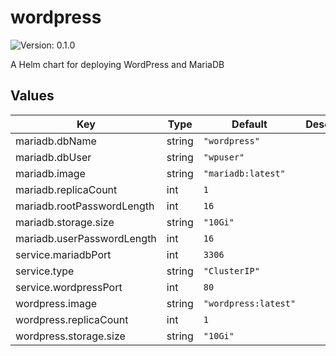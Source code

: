 # wordpress

![Version: 0.1.0](https://img.shields.io/badge/Version-0.1.0-informational?style=flat-square)

A Helm chart for deploying WordPress and MariaDB

## Values

| Key | Type | Default | Description |
|-----|------|---------|-------------|
| mariadb.dbName | string | `"wordpress"` |  |
| mariadb.dbUser | string | `"wpuser"` |  |
| mariadb.image | string | `"mariadb:latest"` |  |
| mariadb.replicaCount | int | `1` |  |
| mariadb.rootPasswordLength | int | `16` |  |
| mariadb.storage.size | string | `"10Gi"` |  |
| mariadb.userPasswordLength | int | `16` |  |
| service.mariadbPort | int | `3306` |  |
| service.type | string | `"ClusterIP"` |  |
| service.wordpressPort | int | `80` |  |
| wordpress.image | string | `"wordpress:latest"` |  |
| wordpress.replicaCount | int | `1` |  |
| wordpress.storage.size | string | `"10Gi"` |  |

